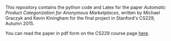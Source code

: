 This repository contains the python code and Latex for the paper 
*Automatic Product Categorization for Anonymous Marketplaces*, written by
Michael Graczyk and Kevin Kiningham for the final project in Stanford's CS229,
Autumn 2015.

You can read the paper in pdf form on the CS229 course page
[here](http://cs229.stanford.edu/proj2015/184_report.pdf).
